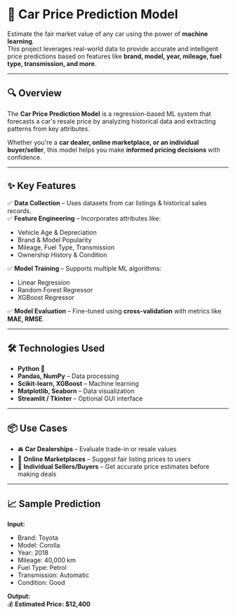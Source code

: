 # 🚗 Car Price Prediction Model

Estimate the fair market value of any car using the power of **machine learning**.  
This project leverages real-world data to provide accurate and intelligent price predictions based on features like **brand, model, year, mileage, fuel type, transmission, and more**.

---

## 🔍 Overview
The **Car Price Prediction Model** is a regression-based ML system that forecasts a car's resale price by analyzing historical data and extracting patterns from key attributes.  

Whether you're a **car dealer, online marketplace, or an individual buyer/seller**, this model helps you make **informed pricing decisions** with confidence.  

---

## ✨ Key Features
✅ **Data Collection** – Uses datasets from car listings & historical sales records.  
✅ **Feature Engineering** – Incorporates attributes like:  
- Vehicle Age & Depreciation  
- Brand & Model Popularity  
- Mileage, Fuel Type, Transmission  
- Ownership History & Condition  

✅ **Model Training** – Supports multiple ML algorithms:  
- Linear Regression  
- Random Forest Regressor  
- XGBoost Regressor  

✅ **Model Evaluation** – Fine-tuned using **cross-validation** with metrics like **MAE, RMSE**.  

---

## 🛠️ Technologies Used
- **Python 🐍**  
- **Pandas, NumPy** – Data processing  
- **Scikit-learn, XGBoost** – Machine learning  
- **Matplotlib, Seaborn** – Data visualization  
- **Streamlit / Tkinter** – Optional GUI interface  

---

## 📦 Use Cases
- 🚘 **Car Dealerships** – Evaluate trade-in or resale values  
- 🛒 **Online Marketplaces** – Suggest fair listing prices to users  
- 🧾 **Individual Sellers/Buyers** – Get accurate price estimates before making deals  

---

## 📈 Sample Prediction
**Input:**  
- Brand: Toyota  
- Model: Corolla  
- Year: 2018  
- Mileage: 40,000 km  
- Fuel Type: Petrol  
- Transmission: Automatic  
- Condition: Good  

**Output:**  
💰 **Estimated Price: $12,400**  